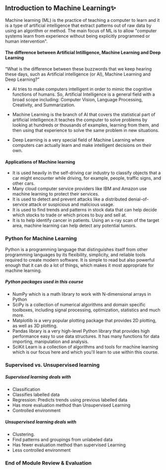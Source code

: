 ## Introduction to Machine Learning✨

Machine learning (ML) is the practice of teaching a computer to learn and it is a type of artificial intelligence that extract patterns out of raw data by using an algorithm or method. 
The main focus of ML is to allow "computer systems learn from experience without being explicitly programmed or human intervention".

#### The difference between Artificial Intilligence, Machine Learning and Deep Learning

“What is the difference between these buzzwords that we keep hearing these days, such as Artificial intelligence (or AI), Machine Learning and Deep Learning?”

- AI tries to make computers intelligent in order to mimic the cognitive functions of humans. 
So, Artificial Intelligence is a general field with a broad scope including: Computer Vision, Language Processing, Creativity, and Summarization. 

- Machine Learning is the branch of AI that covers the statistical part of artificial intelligence.It teaches the computer to solve problems by looking at hundreds or thousands of examples, learning from them, and then using that experience to solve the same problem in new situations. 

- Deep Learning is a very special field of Machine Learning where computers can actually learn and make intelligent decisions on their own. 

#### Applications of Machine learning

- It is used heavily in the self-driving car industry to classify objects that a car might encounter while driving, for example, people, traffic signs, and other cars.
- Many cloud computer service providers like IBM and Amazon use machine learning to protect their services.
- It is used to detect and prevent attacks like a distributed denial-of-service attack or suspicious and malicious usage. 
- It is used to find trends and patterns in stock data that can help decide which stocks to trade or which prices to buy and sell at.
- It is to help identify cancer in patients. Using an x-ray scan of the target area, machine learning can help detect any potential tumors.

### Python for Machine Learning

Python is a programming language that distinguishes itself from other programming languages by its flexibility, simplicity, and 
reliable tools required to create modern software. 
It is simple to read but also powerful enough that it can do a lot of things, which makes it most appropriate for machine learning.

##### Python packages used in this course 

- NumPy which is a math library to work with N-dimensional arrays in Python
- SciPy is a collection of numerical algorithms and domain specific toolboxes, including signal processing, optimization, statistics and much more.
- Matplotlib is a very popular plotting package that provides 2D plotting, as well as 3D plotting.
- Pandas library is a very high-level Python library that provides high performance easy to use data structures. It has many functions for data importing, manipulation and analysis.
- SciKit Learn is a collection of algorithms and tools for machine learning which is our focus here and which you'll learn to use within this course.

### Supervised vs. Unsupervised learning
##### Supervised learning deals with 

- Classification 
- Classifies labelled data
- Regression: Predicts trends using previous labelled data
- Has more evaluation method than Unsupervised Learning
- Controlled environment

##### Unsupervised learning deals with 

- Clustering. 
- Find patterns and groupings from unlabeled data
- Has fewer evaluation method than supervised Learning
- Less controlled environment

### End of Module Review & Evaluation
